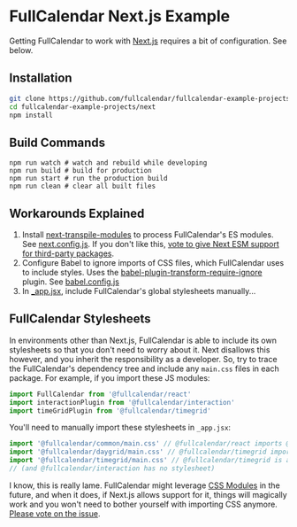 
# FullCalendar Next.js Example

Getting FullCalendar to work with [Next.js](https://nextjs.org/) requires a bit of configuration. See below.


## Installation

```bash
git clone https://github.com/fullcalendar/fullcalendar-example-projects.git
cd fullcalendar-example-projects/next
npm install
```


## Build Commands

```
npm run watch # watch and rebuild while developing
npm run build # build for production
npm run start # run the production build
npm run clean # clear all built files
```


## Workarounds Explained

1. Install [next-transpile-modules](https://www.npmjs.com/package/next-transpile-modules) to process FullCalendar's ES modules. See [next.config.js](next.config.js). If you don't like this, [vote to give Next ESM support for third-party packages](https://github.com/vercel/next.js/issues/706).
2. Configure Babel to ignore imports of CSS files, which FullCalendar uses to include styles. Uses the [babel-plugin-transform-require-ignore](https://www.npmjs.com/package/babel-plugin-transform-require-ignore) plugin. See [babel.config.js](babel.config.js)
3. In [_app.jsx](pages/_app.jsx), include FullCalendar's global stylesheets manually...


## FullCalendar Stylesheets

In environments other than Next.js, FullCalendar is able to include its own stylesheets so that you don't need to worry about it. Next disallows this however, and you inherit the responsibility as a developer. So, try to trace the FullCalendar's dependency tree and include any `main.css` files in each package. For example, if you import these JS modules:

```js
import FullCalendar from '@fullcalendar/react'
import interactionPlugin from '@fullcalendar/interaction'
import timeGridPlugin from '@fullcalendar/timegrid'
```

You'll need to manually import these stylesheets in `_app.jsx`:

```jsx
import '@fullcalendar/common/main.css' // @fullcalendar/react imports @fullcalendar/common
import '@fullcalendar/daygrid/main.css' // @fullcalendar/timegrid imports @fullcalendar/daygrid
import '@fullcalendar/timegrid/main.css' // @fullcalendar/timegrid is a direct import
// (and @fullcalendar/interaction has no stylesheet)
```

I know, this is really lame. FullCalendar might leverage [CSS Modules](https://css-tricks.com/css-modules-part-1-need/) in the future, and when it does, if Next.js allows support for it, things will magically work and you won't need to bother yourself with importing CSS anymore. [Please vote on the issue](https://github.com/vercel/next.js/issues/13282).
